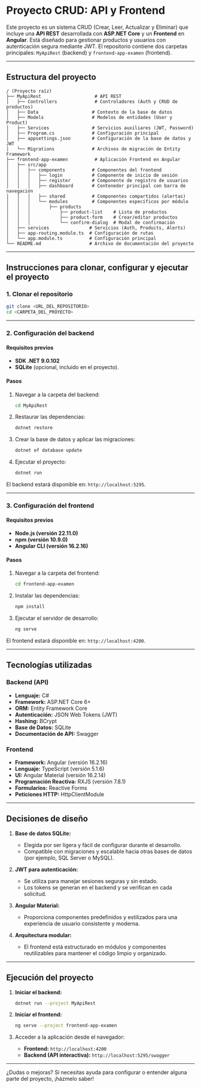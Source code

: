 # Proyecto CRUD: API y Frontend

Este proyecto es un sistema CRUD (Crear, Leer, Actualizar y Eliminar) que incluye una **API REST** desarrollada con **ASP.NET Core** y un **Frontend** en **Angular**. Está diseñado para gestionar productos y usuarios con autenticación segura mediante JWT. El repositorio contiene dos carpetas principales: `MyApiRest` (backend) y `frontend-app-examen` (frontend).

---

## **Estructura del proyecto**

```plaintext
/ (Proyecto raíz)
├── MyApiRest                    # API REST
│   ├── Controllers              # Controladores (Auth y CRUD de productos)
│   ├── Data                    # Contexto de la base de datos
│   ├── Models                  # Modelos de entidades (User y Product)
│   ├── Services                # Servicios auxiliares (JWT, Password)
│   ├── Program.cs              # Configuración principal
│   ├── appsettings.json        # Configuración de la base de datos y JWT
│   └── Migrations              # Archivos de migración de Entity Framework
├── frontend-app-examen          # Aplicación Frontend en Angular
│   ├── src/app
│   │   ├── components          # Componentes del frontend
│   │   │   ├── login           # Componente de inicio de sesión
│   │   │   ├── register        # Componente de registro de usuarios
│   │   │   ├── dashboard       # Contenedor principal con barra de navegación
│   │   │   ├── shared          # Componentes compartidos (alertas)
│   │   │   └── modules         # Componentes específicos por módulo
│   │   │       ├── products
│   │   │           ├── product-list    # Lista de productos
│   │   │           ├── product-form    # Crear/editar productos
│   │   │           └── confirm-dialog  # Modal de confirmación
│   ├── services               # Servicios (Auth, Products, Alerts)
│   ├── app-routing.module.ts  # Configuración de rutas
│   └── app.module.ts          # Configuración principal
└── README.md                  # Archivo de documentación del proyecto
```

---

## **Instrucciones para clonar, configurar y ejecutar el proyecto**

### **1. Clonar el repositorio**

```bash
git clone <URL_DEL_REPOSITORIO>
cd <CARPETA_DEL_PROYECTO>
```

---

### **2. Configuración del backend**

#### **Requisitos previos**
- **SDK .NET 9.0.102**
- **SQLite** (opcional, incluido en el proyecto).

#### **Pasos**

1. Navegar a la carpeta del backend:
   ```bash
   cd MyApiRest
   ```

2. Restaurar las dependencias:
   ```bash
   dotnet restore
   ```

3. Crear la base de datos y aplicar las migraciones:
   ```bash
   dotnet ef database update
   ```

4. Ejecutar el proyecto:
   ```bash
   dotnet run
   ```

El backend estará disponible en: `http://localhost:5295`.

---

### **3. Configuración del frontend**

#### **Requisitos previos**
- **Node.js (versión 22.11.0)**
- **npm (versión 10.9.0)**
- **Angular CLI (versión 16.2.16)**

#### **Pasos**

1. Navegar a la carpeta del frontend:
   ```bash
   cd frontend-app-examen
   ```

2. Instalar las dependencias:
   ```bash
   npm install
   ```

3. Ejecutar el servidor de desarrollo:
   ```bash
   ng serve
   ```

El frontend estará disponible en: `http://localhost:4200`.

---

## **Tecnologías utilizadas**

### **Backend (API)**
- **Lenguaje:** C#
- **Framework:** ASP.NET Core 6+
- **ORM:** Entity Framework Core
- **Autenticación:** JSON Web Tokens (JWT)
- **Hashing:** BCrypt
- **Base de Datos:** SQLite
- **Documentación de API:** Swagger

### **Frontend**
- **Framework:** Angular (versión 16.2.16)
- **Lenguaje:** TypeScript (versión 5.1.6)
- **UI:** Angular Material (versión 16.2.14)
- **Programación Reactiva:** RXJS (versión 7.8.1)
- **Formularios:** Reactive Forms
- **Peticiones HTTP:** HttpClientModule

---

## **Decisiones de diseño**

1. **Base de datos SQLite:**
   - Elegida por ser ligera y fácil de configurar durante el desarrollo.
   - Compatible con migraciones y escalable hacia otras bases de datos (por ejemplo, SQL Server o MySQL).

2. **JWT para autenticación:**
   - Se utiliza para manejar sesiones seguras y sin estado.
   - Los tokens se generan en el backend y se verifican en cada solicitud.

3. **Angular Material:**
   - Proporciona componentes predefinidos y estilizados para una experiencia de usuario consistente y moderna.

4. **Arquitectura modular:**
   - El frontend está estructurado en módulos y componentes reutilizables para mantener el código limpio y organizado.

---

## **Ejecución del proyecto**

1. **Iniciar el backend:**
   ```bash
   dotnet run --project MyApiRest
   ```

2. **Iniciar el frontend:**
   ```bash
   ng serve --project frontend-app-examen
   ```

3. Acceder a la aplicación desde el navegador:
   - **Frontend:** `http://localhost:4200`
   - **Backend (API interactiva):** `http://localhost:5295/swagger`

---

¿Dudas o mejoras? Si necesitas ayuda para configurar o entender alguna parte del proyecto, ¡házmelo saber!
